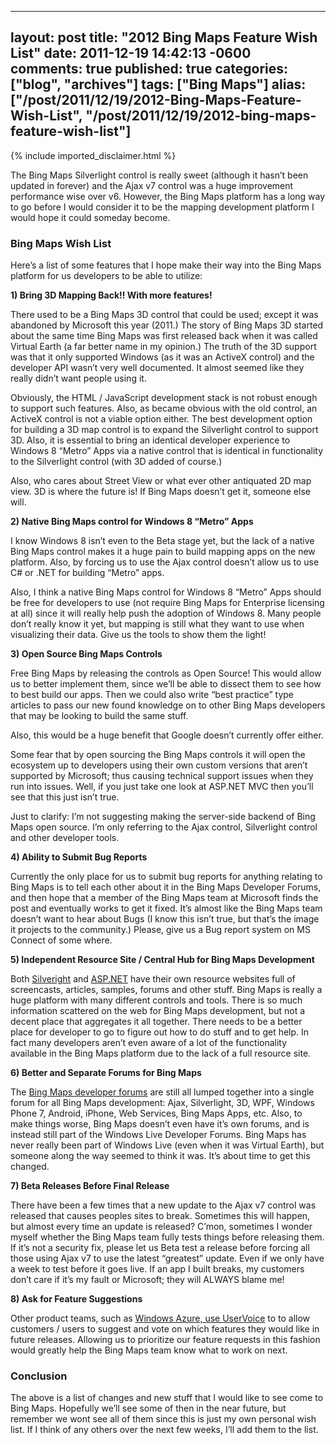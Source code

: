   ---
  layout: post
  title: "2012 Bing Maps Feature Wish List"
  date: 2011-12-19 14:42:13 -0600
  comments: true
  published: true
  categories: ["blog", "archives"]
  tags: ["Bing Maps"]
  alias: ["/post/2011/12/19/2012-Bing-Maps-Feature-Wish-List", "/post/2011/12/19/2012-bing-maps-feature-wish-list"]
  ---
<!-- more -->
{% include imported_disclaimer.html %}
<p>The Bing Maps Silverlight control is really sweet (although it hasn’t been updated in forever) and the Ajax v7 control was a huge improvement performance wise over v6. However, the Bing Maps platform has a long way to go before I would consider it to be the mapping development platform I would hope it could someday become.</p>  <h3>Bing Maps Wish List</h3>  <p>Here’s a list of some features that I hope make their way into the Bing Maps platform for us developers to be able to utilize:</p>  <p><strong>1) Bring 3D Mapping Back!! With more features!</strong></p>  <p>There used to be a Bing Maps 3D control that could be used; except it was abandoned by Microsoft this year (2011.) The story of Bing Maps 3D started about the same time Bing Maps was first released back when it was called Virtual Earth (a far better name in my opinion.) The truth of the 3D support was that it only supported Windows (as it was an ActiveX control) and the developer API wasn’t very well documented. It almost seemed like they really didn’t want people using it.</p>  <p>Obviously, the HTML / JavaScript development stack is not robust enough to support such features. Also, as became obvious with the old control, an ActiveX control is not a viable option either. The best development option for building a 3D map control is to expand the Silverlight control to support 3D. Also, it is essential to bring an identical developer experience to Windows 8 “Metro” Apps via a native control that is identical in functionality to the Silverlight control (with 3D added of course.)</p>  <p>Also, who cares about Street View or what ever other antiquated 2D map view. 3D is where the future is! If Bing Maps doesn’t get it, someone else will.</p>  <p><strong>2) Native Bing Maps control for Windows 8 “Metro” Apps</strong></p>  <p>I know Windows 8 isn’t even to the Beta stage yet, but the lack of a native Bing Maps control makes it a huge pain to build mapping apps on the new platform. Also, by forcing us to use the Ajax control doesn’t allow us to use C# or .NET for building “Metro” apps.</p>  <p>Also, I think a native Bing Maps control for Windows 8 “Metro” Apps should be free for developers to use (not require Bing Maps for Enterprise licensing at all) since it will really help push the adoption of Windows 8. Many people don’t really know it yet, but mapping is still what they want to use when visualizing their data. Give us the tools to show them the light!</p>  <p><strong>3) Open Source Bing Maps Controls</strong></p>  <p>Free Bing Maps by releasing the controls as Open Source! This would allow us to better implement them, since we’ll be able to dissect them to see how to best build our apps. Then we could also write “best practice” type articles to pass our new found knowledge on to other Bing Maps developers that may be looking to build the same stuff.</p>  <p>Also, this would be a huge benefit that Google doesn’t currently offer either.</p>  <p>Some fear that by open sourcing the Bing Maps controls it will open the ecosystem up to developers using their own custom versions that aren’t supported by Microsoft; thus causing technical support issues when they run into issues. Well, if you just take one look at ASP.NET MVC then you’ll see that this just isn’t true.</p>  <p>Just to clarify: I’m not suggesting making the server-side backend of Bing Maps open source. I’m only referring to the Ajax control, Silverlight control and other developer tools.</p>  <p><strong>4) Ability to Submit Bug Reports</strong></p>  <p>Currently the only place for us to submit bug reports for anything relating to Bing Maps is to tell each other about it in the Bing Maps Developer Forums, and then hope that a member of the Bing Maps team at Microsoft finds the post and eventually works to get it fixed. It’s almost like the Bing Maps team doesn’t want to hear about Bugs (I know this isn’t true, but that’s the image it projects to the community.) Please, give us a Bug report system on MS Connect of some where.</p>  <p><strong>5) Independent Resource Site / Central Hub for Bing Maps Development</strong></p>  <p>Both <a href="http://www.silverlight.net">Silveright</a> and <a href="http://www.asp.net">ASP.NET</a> have their own resource websites full of screencasts, articles, samples, forums and other stuff. Bing Maps is really a huge platform with many different controls and tools. There is so much information scattered on the web for Bing Maps development, but not a decent place that aggregates it all together. There needs to be a better place for developer to go to figure out how to do stuff and to get help. In fact many developers aren’t even aware of a lot of the functionality available in the Bing Maps platform due to the lack of a full resource site.</p>  <p><strong>6) Better and Separate Forums for Bing Maps</strong></p>  <p>The <a href="http://social.msdn.microsoft.com/Forums/en-US/vemapcontroldev/threads">Bing Maps developer forums</a> are still all lumped together into a single forum for all Bing Maps development: Ajax, Silverlight, 3D, WPF, Windows Phone 7, Android, iPhone, Web Services, Bing Maps Apps, etc. Also, to make things worse, Bing Maps doesn’t even have it’s own forums, and is instead still part of the Windows Live Developer Forums. Bing Maps has never really been part of Windows Live (even when it was Virtual Earth), but someone along the way seemed to think it was. It’s about time to get this changed.</p>  <p><strong>7) Beta Releases Before Final Release</strong></p>  <p>There have been a few times that a new update to the Ajax v7 control was released that causes peoples sites to break. Sometimes this will happen, but almost every time an update is released? C’mon, sometimes I wonder myself whether the Bing Maps team fully tests things before releasing them. If it’s not a security fix, please let us Beta test a release before forcing all those using Ajax v7 to use the latest “greatest” update. Even if we only have a week to test before it goes live. If an app I built breaks, my customers don’t care if it’s my fault or Microsoft; they will ALWAYS blame me!</p>  <p><strong>8) Ask for Feature Suggestions</strong></p>  <p>Other product teams, such as <a href="http://www.mygreatwindowsazureidea.com">Windows Azure, use UserVoice</a> to to allow customers / users to suggest and vote on which features they would like in future releases. Allowing us to prioritize our feature requests in this fashion would greatly help the Bing Maps team know what to work on next.</p>  <h3>Conclusion</h3>  <p>The above is a list of changes and new stuff that I would like to see come to Bing Maps. Hopefully we’ll see some of then in the near future, but remember we wont see all of them since this is just my own personal wish list. If I think of any others over the next few weeks, I’ll add them to the list.</p>
